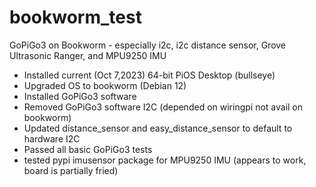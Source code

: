 # bookworm_test
GoPiGo3 on Bookworm  - especially i2c, i2c distance sensor, Grove Ultrasonic Ranger, and MPU9250 IMU


- Installed current (Oct 7,2023) 64-bit PiOS Desktop (bullseye)
- Upgraded OS to bookworm (Debian 12)
- Installed GoPiGo3 software
- Removed GoPiGo3 software I2C (depended on wiringpi not avail on bookworm)
- Updated distance_sensor and easy_distance_sensor to default to hardware I2C
- Passed all basic GoPiGo3 tests
- tested pypi imusensor package for MPU9250 IMU (appears to work, board is partially fried)
 
